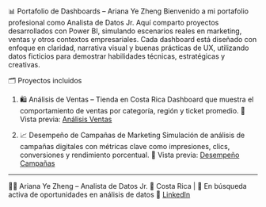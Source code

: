 📊 Portafolio de Dashboards – Ariana Ye Zheng
Bienvenido a mi portafolio profesional como Analista de Datos Jr. Aquí comparto proyectos desarrollados con Power BI, simulando escenarios reales en marketing, ventas y otros contextos empresariales. Cada dashboard está diseñado con enfoque en claridad, narrativa visual y buenas prácticas de UX, utilizando datos ficticios para demostrar habilidades técnicas, estratégicas y creativas.

🗂️ Proyectos incluidos
1. 🛍️ Análisis de Ventas – Tienda en Costa Rica
Dashboard que muestra el comportamiento de ventas por categoría, región y ticket promedio.
🔗 Vista previa: [Análisis Ventas](https://github.com/arianazheng/Portafolio-Analisis-Datos/tree/main/Análisis%20Ventas)

2. 📈 Desempeño de Campañas de Marketing
Simulación de análisis de campañas digitales con métricas clave como impresiones, clics, conversiones y rendimiento porcentual.
🔗 Vista previa: [Desempeño Campañas](https://github.com/arianazheng/Portafolio-Analisis-Datos/tree/main/Desempeño%20Campañas)

---

👩‍💻 Ariana Ye Zheng – Analista de Datos Jr. 
📍 Costa Rica | 💼 En búsqueda activa de oportunidades en análisis de datos 
🔗 [LinkedIn](https://www.linkedin.com/in/ariana-ye-zheng-3a1959326)

